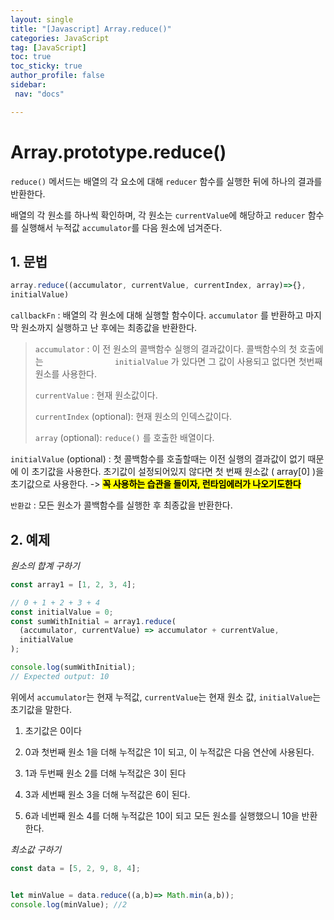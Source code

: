```yaml
---
layout: single
title: "[Javascript] Array.reduce()"
categories: JavaScript
tag: [JavaScript]
toc: true
toc_sticky: true
author_profile: false
sidebar:
 nav: "docs"

---
```


# Array.prototype.reduce()

`reduce()` 메서드는 배열의 각 요소에 대해 `reducer` 함수를 실행한 뒤에 하나의 결과를 반환한다. 

배열의 각 원소를 하나씩 확인하며, 각 원소는 `currentValue`에 해당하고 `reducer` 함수를 실행해서 누적값 `accumulator`를 다음 원소에 넘겨준다.

## 1. 문법

```js
array.reduce((accumulator, currentValue, currentIndex, array)=>{},
initialValue)
```

`callbackFn` : 배열의 각 원소에 대해 실행할 함수이다. `accumulator` 를 반환하고 마지막 원소까지 실행하고 난 후에는 최종값을 반환한다.

> `accumulator` : 이 전 원소의 콜백함수 실행의 결과값이다. 콜백함수의 첫 호출에는                             `initialValue` 가 있다면 그 값이 사용되고 없다면 첫번째 원소를 사용한다.
> 
> `currentValue` : 현재 원소값이다. 
> 
> `currentIndex` (optional): 현재 원소의 인덱스값이다.
> 
> `array` (optional): `reduce()` 를 호출한 배열이다.

`initialValue` (optional) : 첫 콜백함수를 호출할때는 이전 실행의 결과값이 없기 때문에 이 초기값을 사용한다. 초기값이 설정되어있지 않다면 첫 번째 원소값 ( array[0] )을 초기값으로 사용한다.  -> <mark>**꼭 사용하는 습관을 들이자, 런타임에러가 나오기도한다**</mark>

`반환값` : 모든 원소가 콜백함수를 실행한 후 최종값을 반환한다. 

## 2. 예제

*원소의 합계 구하기*

```js
const array1 = [1, 2, 3, 4];

// 0 + 1 + 2 + 3 + 4
const initialValue = 0;
const sumWithInitial = array1.reduce(
  (accumulator, currentValue) => accumulator + currentValue,
  initialValue
);

console.log(sumWithInitial);
// Expected output: 10
```

위에서 `accumulator`는 현재 누적값, `currentValue`는 현재 원소 값, `initialValue`는 초기값을 말한다.

1. 초기값은 0이다

2. 0과 첫번째 원소 1을 더해 누적값은 1이 되고, 이 누적값은 다음 연산에 사용된다.

3. 1과 두번째 원소 2를 더해 누적값은 3이 된다

4. 3과 세번째 원소 3을 더해 누적값은 6이 된다.

5. 6과 네번째 원소 4를 더해 누적값은 10이 되고 모든 원소를 실행했으니 10을 반환한다.

*최소값 구하기*

```js
const data = [5, 2, 9, 8, 4];


let minValue = data.reduce((a,b)=> Math.min(a,b));
console.log(minValue); //2
```
